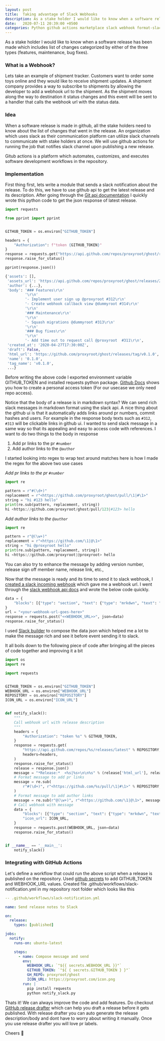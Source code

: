 ```yaml
---
layout: post
title:  Taking advantage of Slack Webhooks
description: As a stake holder I would like to know when a software release has been made which includes list of changes categorized by either of the three types (features, maintenance, bug fixes).
date:   2020-07-11 20:39:00 +0500
categories: Python github actions marketplace slack webhook format-slack-message slack-api
---
```


As a stake holder I would like to know when a software release has been made which includes list of changes categorized by either of the three types (features, maintenance, bug fixes).

### What is a Webhook?

Lets take an example of shipment tracker. Customers want to order some toys online and they would like to receive shipment updates. A shipment company provides a way to subscribe to shipments by allowing the developer to add a webhook url to the shipment. As the shipment moves along the way to destination it status changes and this event will be sent to a handler that calls the webhook url with the status data.

### Idea

When a software release is made in github, all the stake holders need to know about the list of changes that went in the release. An organization which uses slack as their communication platform can utilize slack channels to communicate with stake holders at once. We will use github actions for running the job that notifies slack channel upon publishing a new release.

Gitub actions is a platform which automates, customizes, and executes software development workflows in the repository.

### Implementation

First thing first, lets write a module that sends a slack notification about the release. To do this, we have to use github api to get the latest release and its description. After going through the [Git api documentation](https://developer.github.com/v3/repos/releases/) I quickly wrote this python code to get the json response of latest release.


```python
import requests

from pprint import pprint


GITHUB_TOKEN = os.environ["GITHUB_TOKEN"]

headers = {
    "Authorization": f"token {GITHUB_TOKEN}"
}
response = requests.get("https://api.github.com/repos/proxyroot/ghost/releases/latest", headers=headers)
response.raise_for_status()

pprint(response.json())

{'assets': [],
 'assets_url': 'https://api.github.com/repos/proxyroot/ghost/releases/28472473/assets',
 'author': {...},
 'body': '### Features\r\n'
         '\r\n'
         '- Implement user sign up @proxyroot #312\r\n'
         '- Create webhook callback view @dummyroot #314\r\n'
         '\r\n'
         '### Maintenance\r\n'
         '\r\n'
         '- Squash migrations @dummyroot #313\r\n'
         '\r\n'
         '### Bug fixes\r\n'
         '\r\n'
         '- Add time out to request call @proxyroot  #311\r\n',
 'created_at': '2020-04-27T17:30:00Z',
 'draft': False,
 'html_url': 'https://github.com/proxyroot/ghost/releases/tag/v0.1.0',
 'name': '0.1.0',
 'tag_name': 'v0.1.0',
 ...}

```

Before writing the above code I exported environment variable GITHUB_TOKEN and installed requests python package. [Github Docs](https://docs.github.com/en/github/authenticating-to-github/creating-a-personal-access-token) shows you how to create a personal access token (For our usecase we only need repo access).

Notice that the body of a release is in markdown syntax? We can send rich slack messages in markdown format using the slack api. A nice thing about the github ui is that it automatically adds links around pr numbers, commit hashes and users. For example in the response body texts such as `#312`, `#313` will be clickable links in github ui. I wanted to send slack message in a same way so that its appealing and easy to access code with references. I want to do two things to the body in response

1. Add pr links to the pr `#number`
2. Add author links to the `@author`

I started looking into regex to wrap text around matches here is how I made the regex for the above two use cases

_Add pr links to the pr `#number`_
```python
import re

pattern = r"#(\d+)"
replacement = r"<https://github.com/proxyroot/ghost/pull/\1|#\1>"
string = "hi #123 hello"
print(re.sub(pattern, replacement, string))
hi <https://github.com/proxyroot/ghost/pull/123|#123> hello
```

_Add author links to the `@author`_
```python
import re

pattern = r"@(\w+)"
replacement = r"<https://github.com/\1|@\1>"
string = "hi @proxyroot hello"
print(re.sub(pattern, replacement, string))
hi <https://github.com/proxyroot|@proxyroot> hello

```

You can also try to enhance the message by adding version number, release sign off member name, release link, etc.,

Now that the message is ready and its time to send it to slack webhook, I [created a slack incoming webhook](https://api.slack.com/messaging/webhooks#create_a_webhook) which gave me a webhook url. I went through the [slack webhook api docs](https://api.slack.com/messaging/webhooks#posting_with_webhooks) and wrote the below code quickly.

```python
data = {
    "blocks": [{"type": "section", "text": {"type": "mrkdwn", "text": "Hello world"}}],
}
url = "<your-webhook-url-goes-here>"
response = requests.post("<<WEBHOOK_URL>>", json=data)
response.raise_for_status()
```

I used [Slack builder](https://app.slack.com/block-kit-builder/) to compose the data json which helped me a lot to make the message rich and see it before event sending it to slack.

It all boils down to the following piece of code after bringing all the pieces of code together and improving it a bit

```python
import os
import re

import requests


GITHUB_TOKEN = os.environ["GITHUB_TOKEN"]
WEBHOOK_URL = os.environ["WEBHOOK_URL"]
REPOSITORY = os.environ["REPOSITORY"]
ICON_URL = os.environ["ICON_URL"]


def notify_slack():
    """
    Call webhook url with release description
    """
    headers = {
        "Authorization": "token %s" % GITHUB_TOKEN,
    }
    response = requests.get(
        "https://api.github.com/repos/%s/releases/latest" % REPOSITORY,
        headers=headers,
    )
    response.raise_for_status()
    release = response.json()
    message = "*Release:*  <%s|%s>\n\n%s" % (release['html_url'], release['tag_name'], release['body'])
    # Format message to add pr links
    message = re.sub(
        r"#(\d+)", r"<https://github.com/%s/pull/\1|#\1>" % REPOSITORY, message,
    )
    # Format message to add author links
    message = re.sub(r"@(\w+)", r"<https://github.com/\1|@\1>", message)
    # Call webhook with message
    data = {
        "blocks": [{"type": "section", "text": {"type": "mrkdwn", "text": message}}],
        "icon_url": ICON_URL,
    }
    response = requests.post(WEBHOOK_URL, json=data)
    response.raise_for_status()


if __name__ == '__main__':
    notify_slack()

```

### Integrating with GitHub Actions

Let's define a workflow that could run the above script when a release is published on the repository. Used [github secrets](https://docs.github.com/en/actions/configuring-and-managing-workflows/creating-and-storing-encrypted-secrets) to add GITHUB_TOKEN and WEBHOOK_URL values. Created file .github/workflows/slack-notification.yml in my repository root folder which looks like this

```yml
-- .github/workflows/slack-notification.yml

name: Send release notes to Slack

on:
  release:
    types: [published]

jobs:
  notify:
    runs-on: ubuntu-latest

    steps:
      - name: Compose message and send
        env:
          WEBHOOK_URL: `"${{ secrets.WEBHOOK_URL }}"`
          GITHUB_TOKEN: `"${ { secrets.GITHUB_TOKEN } }"`
          GH_REPO: proxyroot/ghost
          ICON_URL: https://proxyroot.com/icon.png
        run: |
          pip install requests
          python notify_slack.py
```

Thats it! We can always improve the code and add features. Do checkout [GitHub release drafter](https://github.com/marketplace/actions/release-drafter) which can help you draft a release before it gets published. With release drafter you can auto generate the release description/body and dont have to worry about writing it manually. Once you use release drafter you will love pr labels.

Cheers :tada:
